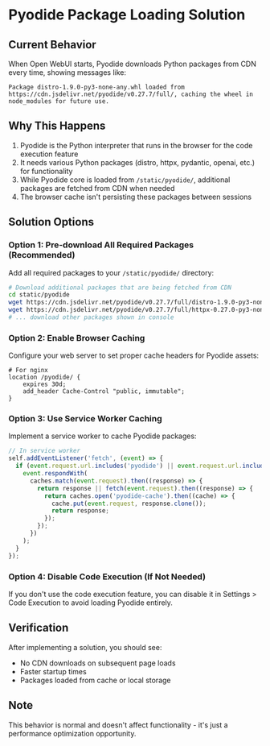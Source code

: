 # Pyodide Package Loading Solution

## Current Behavior
When Open WebUI starts, Pyodide downloads Python packages from CDN every time, showing messages like:
```
Package distro-1.9.0-py3-none-any.whl loaded from https://cdn.jsdelivr.net/pyodide/v0.27.7/full/, caching the wheel in node_modules for future use.
```

## Why This Happens
1. Pyodide is the Python interpreter that runs in the browser for the code execution feature
2. It needs various Python packages (distro, httpx, pydantic, openai, etc.) for functionality
3. While Pyodide core is loaded from `/static/pyodide/`, additional packages are fetched from CDN when needed
4. The browser cache isn't persisting these packages between sessions

## Solution Options

### Option 1: Pre-download All Required Packages (Recommended)
Add all required packages to your `/static/pyodide/` directory:

```bash
# Download additional packages that are being fetched from CDN
cd static/pyodide
wget https://cdn.jsdelivr.net/pyodide/v0.27.7/full/distro-1.9.0-py3-none-any.whl
wget https://cdn.jsdelivr.net/pyodide/v0.27.7/full/httpx-0.27.0-py3-none-any.whl
# ... download other packages shown in console
```

### Option 2: Enable Browser Caching
Configure your web server to set proper cache headers for Pyodide assets:

```nginx
# For nginx
location /pyodide/ {
    expires 30d;
    add_header Cache-Control "public, immutable";
}
```

### Option 3: Use Service Worker Caching
Implement a service worker to cache Pyodide packages:

```javascript
// In service worker
self.addEventListener('fetch', (event) => {
  if (event.request.url.includes('pyodide') || event.request.url.includes('.whl')) {
    event.respondWith(
      caches.match(event.request).then((response) => {
        return response || fetch(event.request).then((response) => {
          return caches.open('pyodide-cache').then((cache) => {
            cache.put(event.request, response.clone());
            return response;
          });
        });
      })
    );
  }
});
```

### Option 4: Disable Code Execution (If Not Needed)
If you don't use the code execution feature, you can disable it in Settings > Code Execution to avoid loading Pyodide entirely.

## Verification
After implementing a solution, you should see:
- No CDN downloads on subsequent page loads
- Faster startup times
- Packages loaded from cache or local storage

## Note
This behavior is normal and doesn't affect functionality - it's just a performance optimization opportunity.